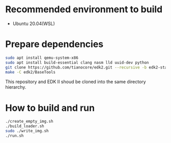 # Recommended environment to build
* Ubuntu 20.04(WSL)

# Prepare dependencies

```sh
sudo apt install qemu-system-x86
sudo apt install build-essential clang nasm lld uuid-dev python
git clone https://github.com/tianocore/edk2.git --recursive -b edk2-stable202011
make -C edk2/BaseTools
```
This repository and EDK II shoud be cloned into the same directory hierarchy.

# How to build and run
```sh
./create_empty_img.sh
./build_loader.sh
sudo ./write_img.sh
./run.sh
```
